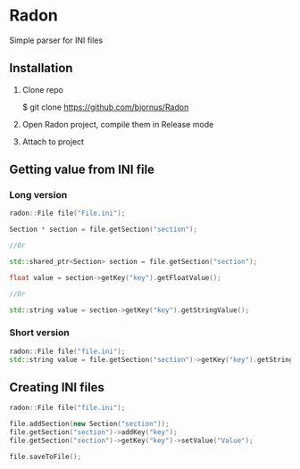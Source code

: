 # Radon
Simple parser for INI files

## Installation
1. Clone repo
	
	$ git clone https://github.com/bjornus/Radon

2. Open Radon project, compile them in Release mode
3. Attach to project

## Getting value from INI file
### Long version
```cpp
radon::File file("File.ini");

Section * section = file.getSection("section");

//Or

std::shared_ptr<Section> section = file.getSection("section");

float value = section->getKey("key").getFloatValue();

//Or

std::string value = section->getKey("key").getStringValue();
```
### Short version
```cpp
radon::File file("file.ini");
std::string value = file.getSection("section")->getKey("key").getStringValue();
```

## Creating INI files
```cpp
radon::File file("file.ini");

file.addSection(new Section("section"));
file.getSection("section")->addKey("key");
file.getSection("section")->getKey("key")->setValue("Value");

file.saveToFile();
```